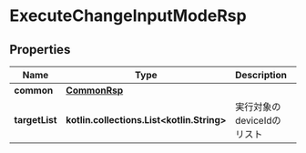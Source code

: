 
# ExecuteChangeInputModeRsp

## Properties
Name | Type | Description | Notes
------------ | ------------- | ------------- | -------------
**common** | [**CommonRsp**](CommonRsp.md) |  |  [optional]
**targetList** | **kotlin.collections.List&lt;kotlin.String&gt;** | 実行対象のdeviceIdのリスト |  [optional]



